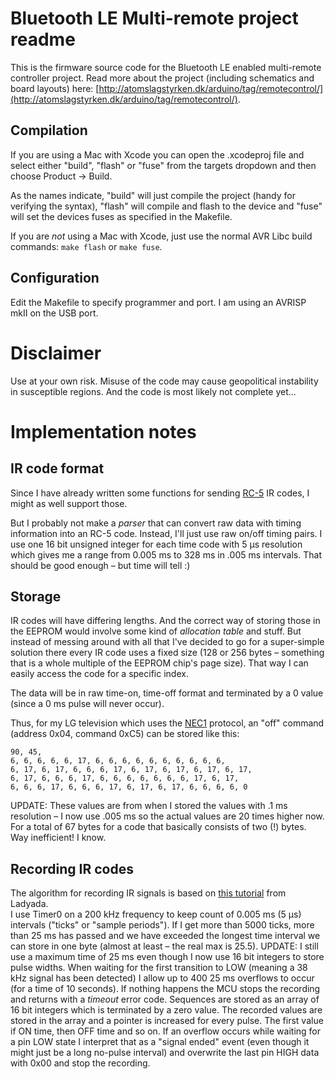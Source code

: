# Bluetooth LE Multi-remote project readme

This is the firmware source code for the Bluetooth LE enabled multi-remote controller project. Read more about the project (including schematics and board layouts) here: [http://atomslagstyrken.dk/arduino/tag/remotecontrol/](http://atomslagstyrken.dk/arduino/tag/remotecontrol/).

## Compilation

If you are using a Mac with Xcode you can open the .xcodeproj file and select either "build", "flash" or "fuse" from the targets dropdown and then choose Product -> Build.

As the names indicate, "build" will just compile the project (handy for verifying the syntax), "flash" will compile and flash to the device and "fuse" will set the devices fuses as specified in the Makefile.

If you are _not_ using a Mac with Xcode, just use the normal AVR Libc build commands: `make flash` or `make fuse`.

## Configuration

Edit the Makefile to specify programmer and port. I am using an AVRISP mkII on the USB port.

# Disclaimer

Use at your own risk. Misuse of the code may cause geopolitical instability in susceptible regions. And the code is most likely not complete yet...

# Implementation notes

## IR code format

Since I have already written some functions for sending [RC-5](http://www.sbprojects.com/knowledge/ir/rc5.php) IR codes, I might as well support those.

But I probably not make a _parser_ that can convert raw data with timing information into an RC-5 code. Instead, I'll just use raw on/off timing pairs. I use one 16 bit unsigned integer for each time code with 5 µs resolution which gives me a range from 0.005 ms to 328 ms in .005 ms intervals. That should be good enough – but time will tell :)

## Storage

IR codes will have differing lengths. And the correct way of storing those in the EEPROM would involve some kind of _allocation table_ and stuff. But instead of messing around with all that I've decided to go for a super-simple solution there every IR code uses a fixed size (128 or 256 bytes – something that is a whole multiple of the EEPROM chip's page size). That way I can easily access the code for a specific index.

The data will be in raw time-on, time-off format and terminated by a 0 value (since a 0 ms pulse will never occur).

Thus, for my LG television which uses the [NEC1](http://www.sbprojects.com/knowledge/ir/nec.php) protocol, an "off" command (address 0x04, command 0xC5) can be stored like this:

	90, 45,
	6, 6, 6, 6, 6, 17, 6, 6, 6, 6, 6, 6, 6, 6, 6, 6,
	6, 17, 6, 17, 6, 6, 6, 17, 6, 17, 6, 17, 6, 17, 6, 17,
	6, 17, 6, 6, 6, 17, 6, 6, 6, 6, 6, 6, 6, 17, 6, 17,
	6, 6, 6, 17, 6, 6, 6, 17, 6, 17, 6, 17, 6, 6, 6, 6, 0
	
UPDATE: These values are from when I stored the values with .1 ms resolution – I now use .005 ms so the actual values are 20 times higher now.
For a total of 67 bytes for a code that basically consists of two (!) bytes. Way inefficient! I know.

## Recording IR codes

The algorithm for recording IR signals is based on [this tutorial](http://www.ladyada.net/learn/sensors/ir.html) from Ladyada.  
I use Timer0 on a 200 kHz frequency to keep count of 0.005 ms (5 µs) intervals ("ticks" or "sample periods"). If I get more than 5000 ticks, more than 25 ms has passed and we have exceeded the longest time interval we can store in one byte (almost at least – the real max is 25.5). UPDATE: I still use a maximum time of 25 ms even though I now use 16 bit integers to store pulse widths.
When waiting for the first transition to LOW (meaning a 38 kHz signal has been detected) I allow up to 400 25 ms overflows to occur (for a time of 10 seconds). If nothing happens the MCU stops the recording and returns with a _timeout_ error code.
Sequences are stored as an array of 16 bit integers which is terminated by a zero value. The recorded values are stored in the array and a pointer is increased for every pulse. The first value if ON time, then OFF time and so on. If an overflow occurs while waiting for a pin LOW state I interpret that as a "signal ended" event (even though it might just be a long no-pulse interval) and overwrite the last pin HIGH data with 0x00 and stop the recording.

